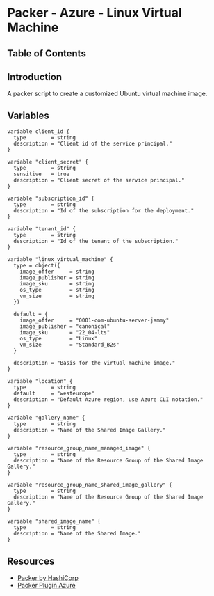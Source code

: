 # Packer - Azure - Linux Virtual Machine

## Table of Contents

## Introduction

A packer script to create a customized Ubuntu virtual machine image.

## Variables

```hcl
variable client_id {
  type        = string
  description = "Client id of the service principal."
}
```

```hcl
variable "client_secret" {
  type        = string
  sensitive   = true
  description = "Client secret of the service principal."
}
```

```hcl
variable "subscription_id" {
  type        = string
  description = "Id of the subscription for the deployment."
}
```

```hcl
variable "tenant_id" {
  type        = string
  description = "Id of the tenant of the subscription."
}
```

```hcl
variable "linux_virtual_machine" {
  type = object({
    image_offer     = string
    image_publisher = string
    image_sku       = string
    os_type         = string
    vm_size         = string
  })

  default = {
    image_offer     = "0001-com-ubuntu-server-jammy"
    image_publisher = "canonical"
    image_sku       = "22_04-lts"
    os_type         = "Linux"
    vm_size         = "Standard_B2s"
  }

  description = "Basis for the virtual machine image."
}
```

```hcl
variable "location" {
  type        = string
  default     = "westeurope"
  description = "Default Azure region, use Azure CLI notation."
}
```

```hcl
variable "gallery_name" {
  type        = string
  description = "Name of the Shared Image Gallery."
}
```

```hcl
variable "resource_group_name_managed_image" {
  type        = string
  description = "Name of the Resource Group of the Shared Image Gallery."
}
```

```hcl
variable "resource_group_name_shared_image_gallery" {
  type        = string
  description = "Name of the Resource Group of the Shared Image Gallery."
}
```

```hcl
variable "shared_image_name" {
  type        = string
  description = "Name of the Shared Image."
}
```

## Resources

* [Packer by HashiCorp](https://www.packer.io/)
* [Packer Plugin Azure](https://github.com/hashicorp/packer-plugin-azure)
